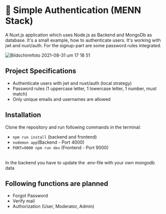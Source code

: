 # :bust_in_silhouette: Simple Authentication (MENN Stack)
A Nuxt.js application which uses Node.js as Backend and MongoDb as database.
It's a small example, how to authenticate users. It's working with jwt and nuxt/auth.
For the signup-part are some password rules integrated.

![Bildschirmfoto 2021-08-31 um 17 18 51](https://user-images.githubusercontent.com/57488154/131529839-7f56f0b0-4a6b-4412-a9a5-8bb74767f976.png)

## Project Specifications
- Authenticate users with jwt and nuxt/auth (local strategy)
- Password rules (1 uppercase letter, 1 lowercase letter, 1 number, must match)
- Only unique emails and usernames are allowed


## Installation
Clone the repository and run following commands in the terminal:
- `npm run install` (backend and frontend)
- `nodemon app`(Backend - Port 4000)
- `PORT=9000 npm run dev` (Frontend - Port 9000)
<br/>
In the backend you have to update the .env-file with your own mongodb data

## Following functions are planned
- Forgot Password
- Verify mail
- Authorization (User, Moderator, Admin)
